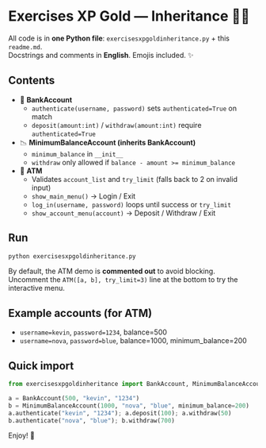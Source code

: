 # Exercises XP Gold — Inheritance 🧠🧬

All code is in **one Python file**: `exercisesxpgoldinheritance.py` + this `readme.md`.  
Docstrings and comments in **English**. Emojis included. ✨

## Contents
- 🏦 **BankAccount**
  - `authenticate(username, password)` sets `authenticated=True` on match
  - `deposit(amount:int)` / `withdraw(amount:int)` require `authenticated=True`
- 📉 **MinimumBalanceAccount (inherits BankAccount)**
  - `minimum_balance` in `__init__`
  - `withdraw` only allowed if `balance - amount >= minimum_balance`
- 🏧 **ATM**
  - Validates `account_list` and `try_limit` (falls back to 2 on invalid input)
  - `show_main_menu()` → Login / Exit
  - `log_in(username, password)` loops until success or `try_limit`
  - `show_account_menu(account)` → Deposit / Withdraw / Exit

## Run
```bash
python exercisesxpgoldinheritance.py
```
By default, the ATM demo is **commented out** to avoid blocking.  
Uncomment the `ATM([a, b], try_limit=3)` line at the bottom to try the interactive menu.

## Example accounts (for ATM)
- `username=kevin`, `password=1234`, balance=500
- `username=nova`,  `password=blue`, balance=1000, minimum_balance=200

## Quick import
```python
from exercisesxpgoldinheritance import BankAccount, MinimumBalanceAccount, ATM

a = BankAccount(500, "kevin", "1234")
b = MinimumBalanceAccount(1000, "nova", "blue", minimum_balance=200)
a.authenticate("kevin", "1234"); a.deposit(100); a.withdraw(50)
b.authenticate("nova", "blue"); b.withdraw(700)
```
Enjoy! 💙
